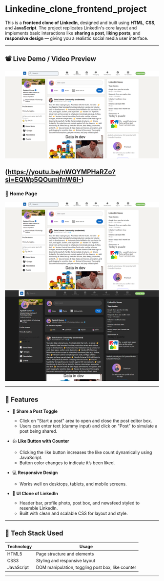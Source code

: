 # Linkedine_clone_frontend_project

This is a **frontend clone of LinkedIn**, designed and built using **HTML**, **CSS**, and **JavaScript**. The project replicates LinkedIn's core layout and implements basic interactions like **sharing a post**, **liking posts**, and **responsive design** — giving you a realistic social media user interface.

---

## 📽️ Live Demo / Video Preview
[![Watch Demo Video](page1.png)](https://youtu.be/nWOYMPHaRZo?si=EQWp5QOumifnW6I-)

(https://youtu.be/nWOYMPHaRZo?si=EQWp5QOumifnW6I-)
---

### 🔹 Home Page
![LinkedIn Clone Homepage](page1.png)
![dark mode](page2.png)

---

## 🚀 Features

- 📝 **Share a Post Toggle**  
  - Click on "Start a post" area to open and close the post editor box.
  - Users can enter text (dummy input) and click on "Post" to simulate a post being shared.

- 👍 **Like Button with Counter**  
  - Clicking the like button increases the like count dynamically using JavaScript.
  - Button color changes to indicate it’s been liked.

- 💻 **Responsive Design**  
  - Works well on desktops, tablets, and mobile screens.

- 🧱 **UI Clone of LinkedIn**
  - Header bar, profile photo, post box, and newsfeed styled to resemble LinkedIn.
  - Built with clean and scalable CSS for layout and style.

---

## 🧪 Tech Stack Used

| Technology | Usage |
|------------|--------|
| HTML5      | Page structure and elements |
| CSS3       | Styling and responsive layout |
| JavaScript | DOM manipulation, toggling post box, like counter |

---
